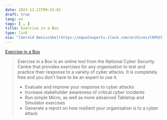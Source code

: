 ```yaml
---
date: 2023-11-21T09:24:01
draft: true
lang: en
tags: [ … ]
title: Exercise in a Box
type: link
via: "[Gerald Benischke](https://equalexperts.slack.com/archives/C6PUCB37E/p1700519018216269)"
---
```


[Exercise in a Box](https://exerciseinabox.service.ncsc.gov.uk/)

> Exercise in a Box is an online tool from the National Cyber Security Centre that provides exercises for any organisation to test and practice their response to a variety of cyber attacks. It is completely free and you don't have to be an expert to use it.
>
> * Evaluate and improve your response to cyber attacks
> * Increase stakeholder awareness of critical cyber incidents
> * Run simple Micro, as well as more advanced Tabletop and Simulator exercises
> * Generate a report on how resilient your organisation is to a cyber attack
